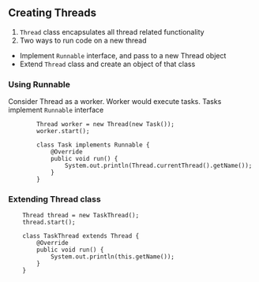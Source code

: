 ## Creating Threads
1. ```Thread``` class encapsulates all thread related functionality
2. Two ways to run code on a new thread
- Implement ```Runnable``` interface, and pass to a new Thread object
- Extend ```Thread``` class and create an object of that class

### Using Runnable
Consider Thread as a worker. Worker would execute tasks. Tasks implement ```Runnable``` interface
```
        Thread worker = new Thread(new Task());
        worker.start();
```

```
        class Task implements Runnable {
            @Override
            public void run() {
                System.out.println(Thread.currentThread().getName());
            }            
        }
```

### Extending Thread class
```
    Thread thread = new TaskThread();
    thread.start();
```

```
    class TaskThread extends Thread {
        @Override
        public void run() {
            System.out.println(this.getName());
        }
    }
```
